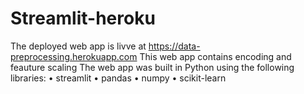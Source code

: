 # Streamlit-heroku
The deployed web app is livve at https://data-preprocessing.herokuapp.com 
This web app contains encoding and feauture scaling 
The web app was built in Python using the following libraries: 
• streamlit 
• pandas 
• numpy 
• scikit-learn 
